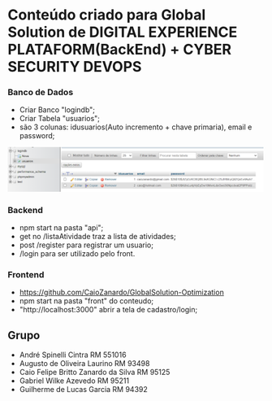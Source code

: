 # Conteúdo criado para Global Solution de DIGITAL EXPERIENCE PLATAFORM(BackEnd) + CYBER SECURITY DEVOPS

### Banco de Dados

- Criar Banco "logindb";
- Criar Tabela "usuarios";
- são 3 colunas: idusuarios(Auto incremento + chave primaria), email e password;

![PRINT!](tabela.png)

### Backend

- npm start na pasta "api";
- get no /listaAtividade traz a lista de atividades;
- post /register para registrar um usuario;
- /login para ser utilizado pelo front.

### Frontend

- https://github.com/CaioZanardo/GlobalSolution-Optimization
- npm start na pasta "front" do conteudo;
- "http://localhost:3000" abrir a tela de cadastro/login;
  
## Grupo

- André Spinelli Cintra RM 551016
- Augusto de Oliveira Laurino RM 93498
- Caio Felipe Britto Zanardo da Silva RM 95125
- Gabriel Wilke Azevedo RM 95211
- Guilherme de Lucas Garcia RM 94392

